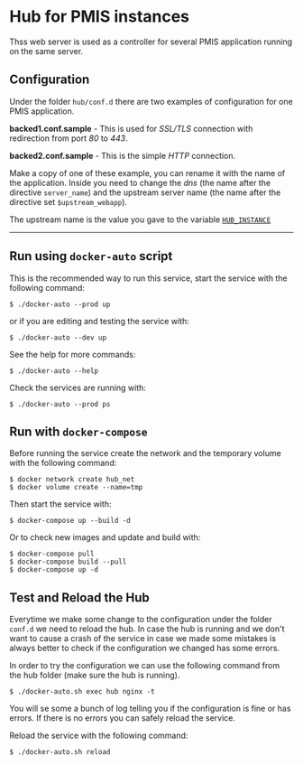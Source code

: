 # Hub for PMIS instances

Thss web server is used as a controller for several PMIS application running on the same server.

## Configuration

Under the folder `hub/conf.d` there are two examples of configuration for one PMIS application.

**backed1.conf.sample** - This is used for *SSL/TLS* connection with redirection from port *80* to *443*.

**backed2.conf.sample** - This is the simple *HTTP* connection.

Make a copy of one of these example, you can rename it with the name of the application.
Inside you need to change the *dns* (the name after the directive `server_name`) 
and the upstream server name (the name after the directive set `$upstream_webapp`).

The upstream name is the value you gave to the variable [`HUB_INSTANCE`](https://github.com/sangahco/docker-pmis-app/blob/master/README.md "PMIS deploy guide")

---

## Run using `docker-auto` script

This is the recommended way to run this service, start the service with the following command:

    $ ./docker-auto --prod up

or if you are editing and testing the service with:

    $ ./docker-auto --dev up

See the help for more commands:

    $ ./docker-auto --help

Check the services are running with:

    $ ./docker-auto --prod ps


## Run with `docker-compose`

Before running the service create the network and the temporary volume with the following command:

    $ docker network create hub_net
    $ docker volume create --name=tmp


Then start the service with:

    $ docker-compose up --build -d

Or to check new images and update and build with:

    $ docker-compose pull
    $ docker-compose build --pull
    $ docker-compose up -d


## Test and Reload the Hub

Everytime we make some change to the configuration under the folder `conf.d` we need to reload the hub.
In case the hub is running and we don't want to cause a crash of the service in case we made some mistakes is always better to check if the configuration we changed has some errors.

In order to try the configuration we can use the following command from the hub folder (make sure the hub is running).

    $ ./docker-auto.sh exec hub nginx -t

You will se some a bunch of log telling you if the configuration is fine or has errors.
If there is no errors you can safely reload the service.

Reload the service with the following command:

    $ ./docker-auto.sh reload
